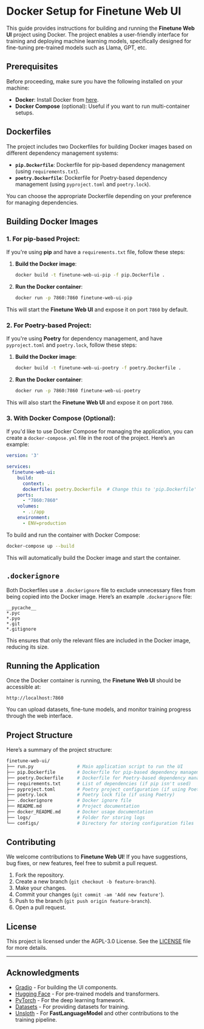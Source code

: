 # Docker Setup for Finetune Web UI

This guide provides instructions for building and running the **Finetune Web UI** project using Docker. The project enables a user-friendly interface for training and deploying machine learning models, specifically designed for fine-tuning pre-trained models such as Llama, GPT, etc.

## Prerequisites

Before proceeding, make sure you have the following installed on your machine:

- **Docker**: Install Docker from [here](https://docs.docker.com/get-docker/).
- **Docker Compose** (optional): Useful if you want to run multi-container setups.

## Dockerfiles

The project includes two Dockerfiles for building Docker images based on different dependency management systems:

- **`pip.Dockerfile`**: Dockerfile for pip-based dependency management (using `requirements.txt`).
- **`poetry.Dockerfile`**: Dockerfile for Poetry-based dependency management (using `pyproject.toml` and `poetry.lock`).

You can choose the appropriate Dockerfile depending on your preference for managing dependencies.

## Building Docker Images

### 1. **For pip-based Project**:

If you're using **pip** and have a `requirements.txt` file, follow these steps:

1. **Build the Docker image**:
   ```bash
   docker build -t finetune-web-ui-pip -f pip.Dockerfile .
   ```

2. **Run the Docker container**:
   ```bash
   docker run -p 7860:7860 finetune-web-ui-pip
   ```

This will start the **Finetune Web UI** and expose it on port `7860` by default.

### 2. **For Poetry-based Project**:

If you're using **Poetry** for dependency management, and have `pyproject.toml` and `poetry.lock`, follow these steps:

1. **Build the Docker image**:
   ```bash
   docker build -t finetune-web-ui-poetry -f poetry.Dockerfile .
   ```

2. **Run the Docker container**:
   ```bash
   docker run -p 7860:7860 finetune-web-ui-poetry
   ```

This will also start the **Finetune Web UI** and expose it on port `7860`.

### 3. **With Docker Compose** (Optional):

If you'd like to use Docker Compose for managing the application, you can create a `docker-compose.yml` file in the root of the project. Here’s an example:

```yaml
version: '3'

services:
  finetune-web-ui:
    build:
      context: .
      dockerfile: poetry.Dockerfile  # Change this to 'pip.Dockerfile' for pip-based setup
    ports:
      - "7860:7860"
    volumes:
      - .:/app
    environment:
      - ENV=production
```

To build and run the container with Docker Compose:

```bash
docker-compose up --build
```

This will automatically build the Docker image and start the container.

## `.dockerignore`

Both Dockerfiles use a `.dockerignore` file to exclude unnecessary files from being copied into the Docker image. Here’s an example `.dockerignore` file:

```plaintext
__pycache__
*.pyc
*.pyo
*.git
*.gitignore
```

This ensures that only the relevant files are included in the Docker image, reducing its size.

## Running the Application

Once the Docker container is running, the **Finetune Web UI** should be accessible at:

```
http://localhost:7860
```

You can upload datasets, fine-tune models, and monitor training progress through the web interface.

## Project Structure

Here’s a summary of the project structure:

```bash
finetune-web-ui/
├── run.py                # Main application script to run the UI
├── pip.Dockerfile        # Dockerfile for pip-based dependency management
├── poetry.Dockerfile     # Dockerfile for Poetry-based dependency management
├── requirements.txt      # List of dependencies (if pip isn't used)
├── pyproject.toml        # Poetry project configuration (if using Poetry)
├── poetry.lock           # Poetry lock file (if using Poetry)
├── .dockerignore         # Docker ignore file
├── README.md             # Project documentation
├── docker_README.md      # Docker usage documentation
├── logs/                 # Folder for storing logs
└── configs/              # Directory for storing configuration files

```

## Contributing

We welcome contributions to **Finetune Web UI**! If you have suggestions, bug fixes, or new features, feel free to submit a pull request.

1. Fork the repository.
2. Create a new branch (`git checkout -b feature-branch`).
3. Make your changes.
4. Commit your changes (`git commit -am 'Add new feature'`).
5. Push to the branch (`git push origin feature-branch`).
6. Open a pull request.

## License

This project is licensed under the AGPL-3.0 License. See the [LICENSE](LICENSE) file for more details.

---

## Acknowledgments

- [Gradio](https://gradio.app/) - For building the UI components.
- [Hugging Face](https://huggingface.co/) - For pre-trained models and transformers.
- [PyTorch](https://pytorch.org/) - For the deep learning framework.
- [Datasets](https://huggingface.co/datasets) - For providing datasets for training.
- [Unsloth](https://github.com/unsloth) - For **FastLanguageModel** and other contributions to the training pipeline.
